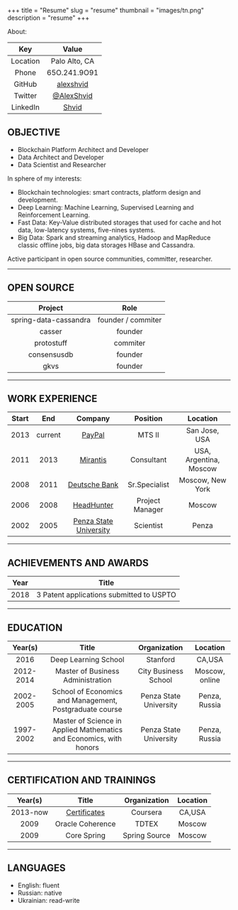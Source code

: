 +++
title = "Resume"
slug = "resume"
thumbnail = "images/tn.png"
description = "resume"
+++

About:

| Key   | Value  |
| :----:  | :------------: |
|  Location   | Palo Alto, CA |
|  Phone   | 65O.241.9O91 |
|  GitHub   | [alexshvid](https://github.com/alexshvid) |
|  Twitter   | [@AlexShvid](https://twitter.com/AlexShvid) |
|  LinkedIn   | [Shvid](https://www.linkedin.com/in/shvid/) |

## OBJECTIVE

* Blockchain Platform Architect and Developer
* Data Architect and Developer
* Data Scientist and Researcher


In sphere of my interests:

+ Blockchain technologies: smart contracts, platform design and development.
+ Deep Learning: Machine Learning, Supervised Learning and Reinforcement Learning.
+ Fast Data: Key-Value distributed storages that used for cache and hot data, low-latency systems, five-nines systems.
+ Big Data: Spark and streaming analytics, Hadoop and MapReduce classic offline jobs, big data storages HBase and Cassandra.


Active participant in open source communities, committer, researcher.

---------------------------

## OPEN SOURCE

| Project  | Role   |   
| :----:  | :-----: |
| spring-data-cassandra   | founder / commiter |       
| casser                  | founder            |
| protostuff              | commiter           |
| consensusdb             | founder            |
| gkvs                    | founder            |

---------------------------

## WORK EXPERIENCE

| Start   | End     | Company        | Position  | Location   |
| :----:  | :-----: | :------------: | :-------: | :----------:|
|  2013   | current |    [PayPal](https://www.paypal.com)      | MTS II    | San Jose, USA |
|  2011   | 2013    |   [Mirantis](http://mirantis.com)     | Consultant | USA, Argentina, Moscow  |
|  2008   | 2011  |     [Deutsche Bank](https://db.com)  | Sr.Specialist |  Moscow, New York |
|  2006   | 2008  |  [HeadHunter](https://hh.ru)      |  Project Manager | Moscow |
|  2002   | 2005  | [Penza State University](https://en.wikipedia.org/wiki/Penza_State_University) | Scientist | Penza |
---------------------------

## ACHIEVEMENTS AND AWARDS

| Year   | Title  |
| :----:  | :------------: |
|  2018   | 3 Patent applications submitted to USPTO |

---------------------------

## EDUCATION

| Year(s)     | Title                         | Organization  | Location  |
| :---------: | :---------------------------: | :-----------: | :-------: |
| 2016        | Deep Learning School          | Stanford      | CA,USA    |
| 2012-2014   | Master of Business Administration | City Business School | Moscow, online |
| 2002-2005   | School of Economics and Management, Postgraduate course | Penza State University | Penza, Russia |
| 1997-2002   | Master of Science in Applied Mathematics and Economics, with honors | Penza State University | Penza, Russia |

---------------------------

## CERTIFICATION AND TRAININGS

| Year(s)     | Title                         | Organization  | Location  |
| :---------: | :---------------------------: | :-----------: | :-------: |
| 2013-now    | [Certificates](https://www.coursera.org/user/31898fcfbc971277ff1bf1ffea5bb619)  | Coursera   | CA,USA    |
| 2009 | Oracle Coherence | TDTEX | Moscow
| 2009 | Core Spring | Spring Source | Moscow

---------------------------

## LANGUAGES

* English: fluent
* Russian: native
* Ukrainian: read-write
